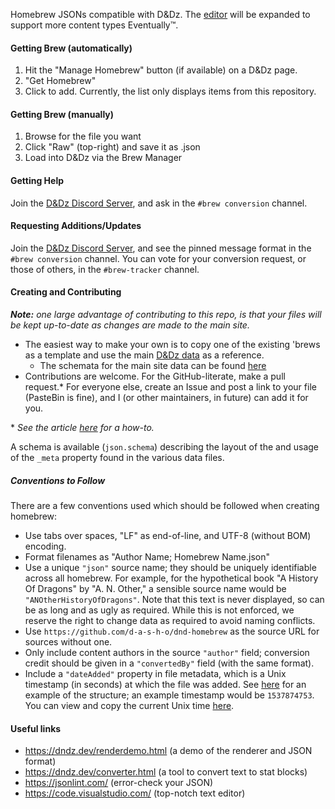 Homebrew JSONs compatible with D&Dz. The [editor](https://dndz.dev/makebrew.html) will be expanded to support more content types Eventually:tm:.

#### Getting Brew (automatically)
1. Hit the "Manage Homebrew" button (if available) on a D&Dz page.
2. "Get Homebrew"
3. Click to add. Currently, the list only displays items from this repository.

#### Getting Brew (manually)
1. Browse for the file you want
2. Click "Raw" (top-right) and save it as .json
3. Load into D&Dz via the Brew Manager

#### Getting Help

Join the [D&Dz Discord Server](https://discord.gg/yM7YGrT), and ask in the `#brew conversion` channel.

#### Requesting Additions/Updates

Join the [D&Dz Discord Server](https://discord.gg/yM7YGrT), and see the pinned message format in the `#brew conversion` channel. You can vote for your conversion request, or those of others, in the `#brew-tracker` channel.

#### Creating and Contributing

_**Note:** one large advantage of contributing to this repo, is that your files will be kept up-to-date as changes are made to the main site._

- The easiest way to make your own is to copy one of the existing 'brews as a template and use the main [D&Dz data](https://github.com/d-a-s-h-o/dnd/tree/master/data) as a reference.
    - The schemata for the main site data can be found [here](https://github.com/d-a-s-h-o/dnd/tree/master/test/schema)
- Contributions are welcome. For the GitHub-literate, make a pull request.* For everyone else, create an Issue and post a link to your file (PasteBin is fine), and I (or other maintainers, in future) can add it for you.

\* _See the article [here](https://help.github.com/articles/creating-a-pull-request-from-a-fork/) for a how-to._

A schema is available (`json.schema`) describing the layout of the and usage of the `_meta` property found in the various data files.

##### Conventions to Follow

There are a few conventions used which should be followed when creating homebrew:
 - Use tabs over spaces, "LF" as end-of-line, and UTF-8 (without BOM) encoding.
 - Format filenames as "Author Name; Homebrew Name.json"
 - Use a unique `"json"` source name; they should be uniquely identifiable across all homebrew. For example, for the hypothetical book "A History Of Dragons" by "A. N. Other," a sensible source name would be `"ANOtherHistoryOfDragons"`. Note that this text is never displayed, so can be as long and as ugly as required. While this is not enforced, we reserve the right to change data as required to avoid naming conflicts.
 - Use `https://github.com/d-a-s-h-o/dnd-homebrew` as the source URL for sources without one.
 - Only include content authors in the source `"author"` field; conversion credit should be given in a `"convertedBy"` field (with the same format).
 - Include a `"dateAdded"` property in file metadata, which is a Unix timestamp (in seconds) at which the file was added. See [here](https://github.com/d-a-s-h-o/dnd-homebrew/blob/master/spell/Sample%20-%20Giddy%3B%20Assorted%20Marginalia.json#L29) for an example of the structure; an example timestamp would be `1537874753`. You can view and copy the current Unix time [here](https://www.epochconverter.com/).

#### Useful links

 - https://dndz.dev/renderdemo.html (a demo of the renderer and JSON format)
 - https://dndz.dev/converter.html (a tool to convert text to stat blocks)
 - https://jsonlint.com/ (error-check your JSON)
 - https://code.visualstudio.com/ (top-notch text editor)
